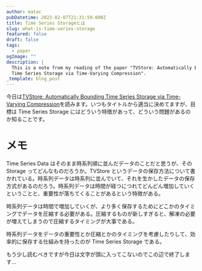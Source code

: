 ```yaml
---
author: matac
pubDatetime: 2023-02-07T21:31:59.000Z
title: Time Series Storageとは
slug: what-is-time-series-storage
featured: false
draft: false
tags:
  - paper
ogImage: ""
description: |
  This is a note from my reading of the paper "TVStore: Automatically Bounding
  Time Series Storage via Time-Varying Compression".
_template: blog_post
---
```


今日は[TVStore: Automatically Bounding Time Series Storage via Time-Varying Compression](https://www.usenix.org/conference/fast22/presentation/an "TVStore: Automatically Bounding Time Series Storage via Time-Varying Compression")を読みます。いつもタイトルから適当に決めてますが、目標は Time Series Storage にはどういう特徴があって、どういう問題があるのか知ることです。

# メモ

Time Series Data はそのまま時系列順に並んだデータのことだと思うが、その Storage ってどんなものだろうか。TVStore というデータの保存方法について書かれている。時系列データは時系列に並んでいて、それを生かしたデータの保存方式があるのだろう。時系列データは時間が経つにつれてどんどん増加していくということと、重要性が落ちてくることがあるという特徴がある。

時系列データは時間で増加していくが、より多く保存するためにどこかのタイミングでデータを圧縮する必要がある。圧縮するものが新しすぎると、解凍の必要が増えてしまうので圧縮するタイミングが大事である。

時系列データをデータの重要性とか圧縮とかのタイミングを考慮したりして、効率的に保存する仕組みを持ったのが Time Series Storage である。

もう少し読むべきですが今日は文字が頭に入ってこないのでこの辺で終了します...
